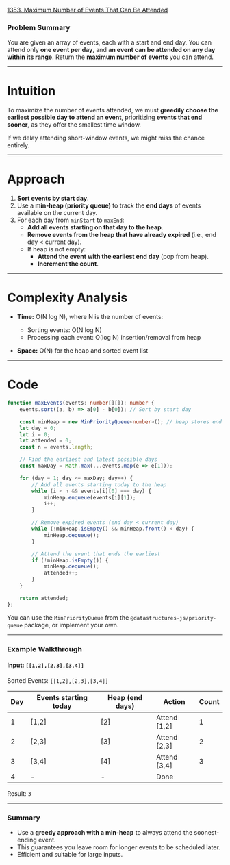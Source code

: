 [1353. Maximum Number of Events That Can Be Attended](https://leetcode.com/problems/maximum-number-of-events-that-can-be-attended/)

### Problem Summary

You are given an array of events, each with a start and end day. You can attend only **one event per day**, and **an event can be attended on any day within its range**.
Return the **maximum number of events** you can attend.

---

# Intuition

To maximize the number of events attended, we must **greedily choose the earliest possible day to attend an event**, prioritizing **events that end sooner**, as they offer the smallest time window.

If we delay attending short-window events, we might miss the chance entirely.

---

# Approach

1. **Sort events by start day**.
2. Use a **min-heap (priority queue)** to track the **end days** of events available on the current day.
3. For each day from `minStart` to `maxEnd`:
   * **Add all events starting on that day to the heap**.
   * **Remove events from the heap that have already expired** (i.e., end day < current day).
   * If heap is not empty:
     * **Attend the event with the earliest end day** (pop from heap).
     * **Increment the count**.

---

# Complexity Analysis

* **Time:** O(N log N), where N is the number of events:

  * Sorting events: O(N log N)
  * Processing each event: O(log N) insertion/removal from heap
* **Space:** O(N) for the heap and sorted event list

---

# Code

```ts
function maxEvents(events: number[][]): number {
    events.sort((a, b) => a[0] - b[0]); // Sort by start day

    const minHeap = new MinPriorityQueue<number>(); // heap stores end days
    let day = 0;
    let i = 0;
    let attended = 0;
    const n = events.length;

    // Find the earliest and latest possible days
    const maxDay = Math.max(...events.map(e => e[1]));

    for (day = 1; day <= maxDay; day++) {
        // Add all events starting today to the heap
        while (i < n && events[i][0] === day) {
            minHeap.enqueue(events[i][1]);
            i++;
        }

        // Remove expired events (end day < current day)
        while (!minHeap.isEmpty() && minHeap.front() < day) {
            minHeap.dequeue();
        }

        // Attend the event that ends the earliest
        if (!minHeap.isEmpty()) {
            minHeap.dequeue();
            attended++;
        }
    }

    return attended;
};

```

You can use the `MinPriorityQueue` from the `@datastructures-js/priority-queue` package, or implement your own.

---

### **Example Walkthrough**

#### Input: `[[1,2],[2,3],[3,4]]`

Sorted Events: `[[1,2],[2,3],[3,4]]`

| Day | Events starting today | Heap (end days) | Action        | Count |
| --- | --------------------- | --------------- | ------------- | ----- |
| 1   | \[1,2]                | \[2]            | Attend \[1,2] | 1     |
| 2   | \[2,3]                | \[3]            | Attend \[2,3] | 2     |
| 3   | \[3,4]                | \[4]            | Attend \[3,4] | 3     |
| 4   | -                     | -               | Done          |       |

Result: `3`

---

### **Summary**

* Use a **greedy approach with a min-heap** to always attend the soonest-ending event.
* This guarantees you leave room for longer events to be scheduled later.
* Efficient and suitable for large inputs.

